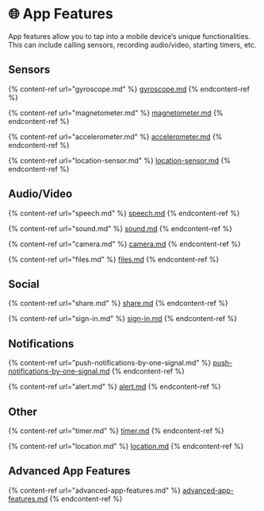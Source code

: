 # 🌐 App Features

App features allow you to tap into a mobile device’s unique functionalities. This can include calling sensors, recording audio/video, starting timers, etc.

## Sensors

{% content-ref url="gyroscope.md" %}
[gyroscope.md](gyroscope.md)
{% endcontent-ref %}

{% content-ref url="magnetometer.md" %}
[magnetometer.md](magnetometer.md)
{% endcontent-ref %}

{% content-ref url="accelerometer.md" %}
[accelerometer.md](accelerometer.md)
{% endcontent-ref %}

{% content-ref url="location-sensor.md" %}
[location-sensor.md](location-sensor.md)
{% endcontent-ref %}

## Audio/Video

{% content-ref url="speech.md" %}
[speech.md](speech.md)
{% endcontent-ref %}

{% content-ref url="sound.md" %}
[sound.md](sound.md)
{% endcontent-ref %}

{% content-ref url="camera.md" %}
[camera.md](camera.md)
{% endcontent-ref %}

{% content-ref url="files.md" %}
[files.md](files.md)
{% endcontent-ref %}

## Social

{% content-ref url="share.md" %}
[share.md](share.md)
{% endcontent-ref %}

{% content-ref url="sign-in.md" %}
[sign-in.md](sign-in.md)
{% endcontent-ref %}

## Notifications

{% content-ref url="push-notifications-by-one-signal.md" %}
[push-notifications-by-one-signal.md](push-notifications-by-one-signal.md)
{% endcontent-ref %}

{% content-ref url="alert.md" %}
[alert.md](alert.md)
{% endcontent-ref %}

## Other

{% content-ref url="timer.md" %}
[timer.md](timer.md)
{% endcontent-ref %}

{% content-ref url="location.md" %}
[location.md](location.md)
{% endcontent-ref %}

## Advanced App Features

{% content-ref url="advanced-app-features.md" %}
[advanced-app-features.md](advanced-app-features.md)
{% endcontent-ref %}

